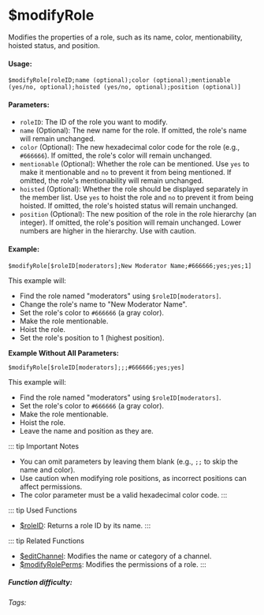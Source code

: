 # $modifyRole

Modifies the properties of a role, such as its name, color, mentionability, hoisted status, and position.

#### Usage:

`$modifyRole[roleID;name (optional);color (optional);mentionable (yes/no, optional);hoisted (yes/no, optional);position (optional)]`

#### Parameters:

*   `roleID`: The ID of the role you want to modify.
*   `name` (Optional): The new name for the role. If omitted, the role's name will remain unchanged.
*   `color` (Optional): The new hexadecimal color code for the role (e.g., `#666666`). If omitted, the role's color will remain unchanged.
*   `mentionable` (Optional): Whether the role can be mentioned.  Use `yes` to make it mentionable and `no` to prevent it from being mentioned. If omitted, the role's mentionability will remain unchanged.
*   `hoisted` (Optional): Whether the role should be displayed separately in the member list. Use `yes` to hoist the role and `no` to prevent it from being hoisted. If omitted, the role's hoisted status will remain unchanged.
*   `position` (Optional): The new position of the role in the role hierarchy (an integer). If omitted, the role's position will remain unchanged.  Lower numbers are higher in the hierarchy. Use with caution.

#### Example:

`$modifyRole[$roleID[moderators];New Moderator Name;#666666;yes;yes;1]`

This example will:

*   Find the role named "moderators" using `$roleID[moderators]`.
*   Change the role's name to "New Moderator Name".
*   Set the role's color to `#666666` (a gray color).
*   Make the role mentionable.
*   Hoist the role.
*   Set the role's position to 1 (highest position).

**Example Without All Parameters:**

`$modifyRole[$roleID[moderators];;;#666666;yes;yes]`

This example will:

*   Find the role named "moderators" using `$roleID[moderators]`.
*   Set the role's color to `#666666` (a gray color).
*   Make the role mentionable.
*   Hoist the role.
*   Leave the name and position as they are.

::: tip Important Notes

*   You can omit parameters by leaving them blank (e.g., `;;` to skip the name and color).
*   Use caution when modifying role positions, as incorrect positions can affect permissions.
*   The color parameter must be a valid hexadecimal color code.
:::

::: tip Used Functions

*   [$roleID](../Role/roleID.md):  Returns a role ID by its name.
:::

::: tip Related Functions

*   [$editChannel](../Channel/editChannel.md):  Modifies the name or category of a channel.
*   [$modifyRolePerms](../Role/modifyRolePerms.md): Modifies the permissions of a role.
:::

##### Function difficulty: <Badge type="tip" text="Medium" vertical="middle" />
###### Tags: <Badge type="tip" text="Role" vertical="middle" /> <Badge type="tip" text="edit" vertical="middle" /> <Badge type="tip" text="modify role" vertical="middle" /> <Badge type="tip" text="edit role" vertical="middle" /> <Badge type="tip" text="change role name" vertical="middle" />